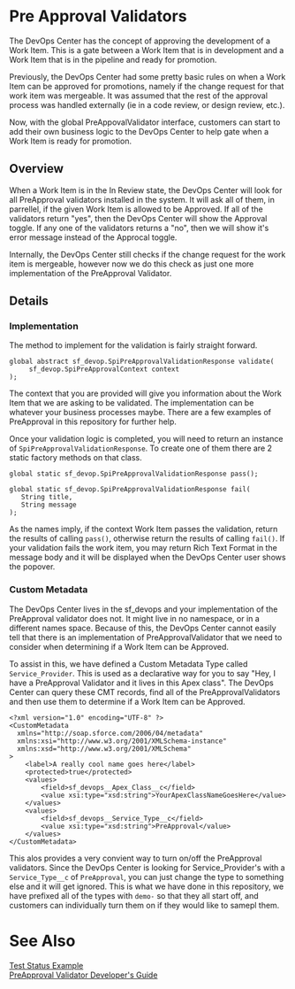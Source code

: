# Pre Approval Validators

The DevOps Center has the concept of approving the development of a Work Item. This is a gate between a Work Item that is in development and a Work Item that is in the pipeline and ready for promotion.

Previously, the DevOps Center had some pretty basic rules on when a Work Item can be approved for promotions, namely if the change request for that work item was mergeable. It was assumed that the rest of the approval process was handled externally (ie in a code review, or design review, etc.).

Now, with the global PreAppovalValidator interface, customers can start to add their own business logic to the DevOps Center to help gate when a Work Item is ready for promotion.

## Overview

When a Work Item is in the In Review state, the DevOps Center will look for all PreApproval validators installed in the system. It will ask all of them, in parrellel, if the given Work Item is allowed to be Approved. If all of the validators return "yes", then the DevOps Center will show the Approval toggle. If any one of the validators returns a "no", then we will show it's error message instead of the Approcal toggle.

Internally, the DevOps Center still checks if the change request for the work item is mergeable, however now we do this check as just one more implementation of the PreApproval Validator.

## Details

### Implementation

The method to implement for the validation is fairly straight forward.

```
global abstract sf_devop.SpiPreApprovalValidationResponse validate(
     sf_devop.SpiPreApprovalContext context
);

```

The context that you are provided will give you information about the Work Item that we are asking to be validated. The implementation can be whatever your business processes maybe. There are a few examples of PreApproval in this repository for further help.

Once your validation logic is completed, you will need to return an instance of `SpiPreApprovalValidationResponse`. To create one of them there are 2 static factory methods on that class.

```
global static sf_devop.SpiPreApprovalValidationResponse pass();

global static sf_devop.SpiPreApprovalValidationResponse fail(
   String title,
   String message
);

```

As the names imply, if the context Work Item passes the validation, return the results of calling `pass()`, otherwise return the results of calling `fail()`. If your validation fails the work item, you may return Rich Text Format in the message body and it will be displayed when the DevOps Center user shows the popover.

### Custom Metadata

The DevOps Center lives in the sf_devops and your implementation of the PreApproval validator does not. It might live in no namespace, or in a different names space. Because of this, the DevOps Center cannot easily tell that there is an implementation of PreApprovalValidator that we need to consider when determining if a Work Item can be Approved.

To assist in this, we have defined a Custom Metadata Type called `Service_Provider`. This is used as a declarative way for you to say "Hey, I have a PreApproval Validator and it lives in this Apex class". The DevOps Center can query these CMT records, find all of the PreApprovalValidators and then use them to determine if a Work Item can be Approved.

```
<?xml version="1.0" encoding="UTF-8" ?>
<CustomMetadata
  xmlns="http://soap.sforce.com/2006/04/metadata"
  xmlns:xsi="http://www.w3.org/2001/XMLSchema-instance"
  xmlns:xsd="http://www.w3.org/2001/XMLSchema"
>
    <label>A really cool name goes here</label>
    <protected>true</protected>
    <values>
        <field>sf_devops__Apex_Class__c</field>
        <value xsi:type="xsd:string">YourApexClassNameGoesHere</value>
    </values>
    <values>
        <field>sf_devops__Service_Type__c</field>
        <value xsi:type="xsd:string">PreApproval</value>
    </values>
</CustomMetadata>

```

This alos provides a very convient way to turn on/off the PreApproval validators. Since the DevOps Center is looking for Service_Provider's with a `Service_Type__c` of `PreApproval`, you can just change the type to something else and it will get ignored. This is what we have done in this repository, we have prefixed all of the types with `demo-` so that they all start off, and customers can individually turn them on if they would like to samepl them.

# See Also

[Test Status Example](./examples/TestStatus.md)  
[PreApproval Validator Developer's Guide](LinkMePlease)
